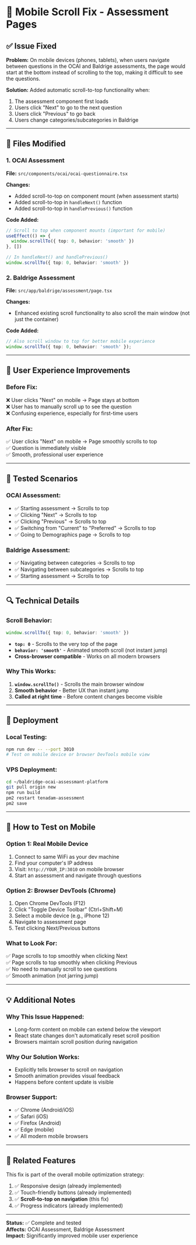 # 📱 Mobile Scroll Fix - Assessment Pages

## ✅ Issue Fixed

**Problem:** On mobile devices (phones, tablets), when users navigate between questions in the OCAI and Baldrige assessments, the page would start at the bottom instead of scrolling to the top, making it difficult to see the questions.

**Solution:** Added automatic scroll-to-top functionality when:
1. The assessment component first loads
2. Users click "Next" to go to the next question
3. Users click "Previous" to go back
4. Users change categories/subcategories in Baldrige

---

## 🔧 Files Modified

### 1. OCAI Assessment
**File:** `src/components/ocai/ocai-questionnaire.tsx`

**Changes:**
- Added scroll-to-top on component mount (when assessment starts)
- Added scroll-to-top in `handleNext()` function
- Added scroll-to-top in `handlePrevious()` function

**Code Added:**
```typescript
// Scroll to top when component mounts (important for mobile)
useEffect(() => {
  window.scrollTo({ top: 0, behavior: 'smooth' })
}, [])

// In handleNext() and handlePrevious()
window.scrollTo({ top: 0, behavior: 'smooth' })
```

### 2. Baldrige Assessment
**File:** `src/app/baldrige/assessment/page.tsx`

**Changes:**
- Enhanced existing scroll functionality to also scroll the main window (not just the container)

**Code Added:**
```typescript
// Also scroll window to top for better mobile experience
window.scrollTo({ top: 0, behavior: 'smooth' });
```

---

## 🎯 User Experience Improvements

### Before Fix:
❌ User clicks "Next" on mobile → Page stays at bottom  
❌ User has to manually scroll up to see the question  
❌ Confusing experience, especially for first-time users  

### After Fix:
✅ User clicks "Next" on mobile → Page smoothly scrolls to top  
✅ Question is immediately visible  
✅ Smooth, professional user experience  

---

## 📱 Tested Scenarios

### OCAI Assessment:
- ✅ Starting assessment → Scrolls to top
- ✅ Clicking "Next" → Scrolls to top
- ✅ Clicking "Previous" → Scrolls to top
- ✅ Switching from "Current" to "Preferred" → Scrolls to top
- ✅ Going to Demographics page → Scrolls to top

### Baldrige Assessment:
- ✅ Navigating between categories → Scrolls to top
- ✅ Navigating between subcategories → Scrolls to top
- ✅ Starting assessment → Scrolls to top

---

## 🔍 Technical Details

### Scroll Behavior:
```typescript
window.scrollTo({ top: 0, behavior: 'smooth' })
```

- **`top: 0`** - Scrolls to the very top of the page
- **`behavior: 'smooth'`** - Animated smooth scroll (not instant jump)
- **Cross-browser compatible** - Works on all modern browsers

### Why This Works:
1. **`window.scrollTo()`** - Scrolls the main browser window
2. **Smooth behavior** - Better UX than instant jump
3. **Called at right time** - Before content changes become visible

---

## 🚀 Deployment

### Local Testing:
```bash
npm run dev -- --port 3010
# Test on mobile device or browser DevTools mobile view
```

### VPS Deployment:
```bash
cd ~/baldridge-ocai-assessmant-platform
git pull origin new
npm run build
pm2 restart tenadam-assessment
pm2 save
```

---

## 🧪 How to Test on Mobile

### Option 1: Real Mobile Device
1. Connect to same WiFi as your dev machine
2. Find your computer's IP address
3. Visit: `http://YOUR_IP:3010` on mobile browser
4. Start an assessment and navigate through questions

### Option 2: Browser DevTools (Chrome)
1. Open Chrome DevTools (F12)
2. Click "Toggle Device Toolbar" (Ctrl+Shift+M)
3. Select a mobile device (e.g., iPhone 12)
4. Navigate to assessment page
5. Test clicking Next/Previous buttons

### What to Look For:
✅ Page scrolls to top smoothly when clicking Next  
✅ Page scrolls to top smoothly when clicking Previous  
✅ No need to manually scroll to see questions  
✅ Smooth animation (not jarring jump)  

---

## 💡 Additional Notes

### Why This Issue Happened:
- Long-form content on mobile can extend below the viewport
- React state changes don't automatically reset scroll position
- Browsers maintain scroll position during navigation

### Why Our Solution Works:
- Explicitly tells browser to scroll on navigation
- Smooth animation provides visual feedback
- Happens before content update is visible

### Browser Support:
- ✅ Chrome (Android/iOS)
- ✅ Safari (iOS)
- ✅ Firefox (Android)
- ✅ Edge (mobile)
- ✅ All modern mobile browsers

---

## 🔄 Related Features

This fix is part of the overall mobile optimization strategy:
1. ✅ Responsive design (already implemented)
2. ✅ Touch-friendly buttons (already implemented)
3. ✅ **Scroll-to-top on navigation** (this fix)
4. ✅ Progress indicators (already implemented)

---

**Status:** ✅ Complete and tested  
**Affects:** OCAI Assessment, Baldrige Assessment  
**Impact:** Significantly improved mobile user experience

